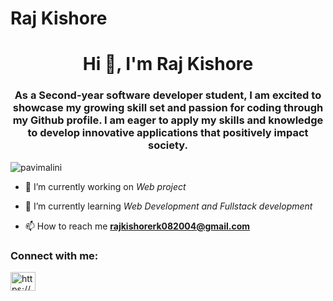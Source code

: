 # Raj Kishore
<h1 align="center">Hi 👋, I'm Raj Kishore</h1>
<h3 align="center">As a Second-year software developer student, I am excited to showcase my growing skill set and
passion for coding through my Github profile. I am eager to apply my skills and knowledge to develop
innovative applications that positively impact society. </h3>

<p align="left"> <img src="https://komarev.com/ghpvc/?username=pavimalini&label=Profile%20views&color=0e75b6&style=flat" alt="pavimalini" /> </p>

- 🔭 I’m currently working on *Web project*

- 🌱 I’m currently learning *Web Development and Fullstack development*


- 📫 How to reach me **rajkishorerk082004@gmail.com**
<h3 align="left">Connect with me:</h3>
<p align="left">
<a href="https://www.linkedin.com/in/raj-kishore-cit?utm_source=share&utm_campaign=share_via&utm_content=profile&utm_medium=android_app" target="blank"><img align="center" src="https://raw.githubusercontent.com/rahuldkjain/github-profile-readme-generator/master/src/images/icons/Social/linked-in-alt.svg" alt="https://www.linkedin.com/in/raj-kishore-cit?utm_source=share&utm_campaign=share_via&utm_content=profile&utm_medium=android_app" height="30" width="40" /></a>

